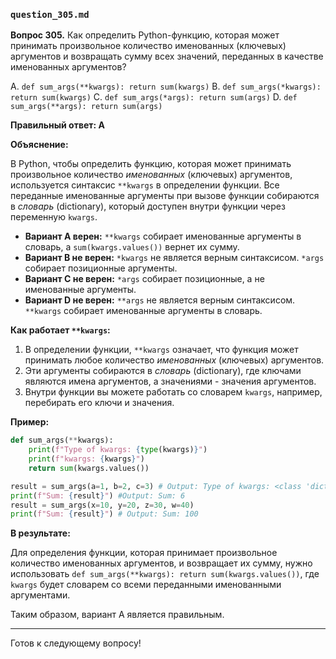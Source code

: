 ### `question_305.md`

**Вопрос 305.** Как определить Python-функцию, которая может принимать произвольное количество именованных (ключевых) аргументов и возвращать сумму всех значений, переданных в качестве именованных аргументов?

A. `def sum_args(**kwargs): return sum(kwargs)`
B. `def sum_args(*kwargs): return sum(kwargs)`
C. `def sum_args(*args): return sum(args)`
D. `def sum_args(**args): return sum(args)`

**Правильный ответ: A**

**Объяснение:**

В Python, чтобы определить функцию, которая может принимать произвольное количество *именованных* (ключевых) аргументов, используется синтаксис `**kwargs` в определении функции. Все переданные именованные аргументы при вызове функции собираются в *словарь* (dictionary), который доступен внутри функции через переменную `kwargs`.

*   **Вариант A верен:** `**kwargs` собирает именованные аргументы в словарь, а `sum(kwargs.values())` вернет их сумму.
*   **Вариант B не верен:** `*kwargs` не является верным синтаксисом.  `*args` собирает позиционные аргументы.
*   **Вариант C не верен:** `*args` собирает позиционные, а не именованные аргументы.
*   **Вариант D не верен:** `**args` не является верным синтаксисом. `**kwargs` собирает именованные аргументы в словарь.

**Как работает `**kwargs`:**

1.  В определении функции, `**kwargs` означает, что функция может принимать любое количество *именованных* (ключевых) аргументов.
2.  Эти аргументы собираются в *словарь* (dictionary), где ключами являются имена аргументов, а значениями - значения аргументов.
3.  Внутри функции вы можете работать со словарем `kwargs`, например, перебирать его ключи и значения.

**Пример:**

```python
def sum_args(**kwargs):
    print(f"Type of kwargs: {type(kwargs)}")
    print(f"kwargs: {kwargs}")
    return sum(kwargs.values())

result = sum_args(a=1, b=2, c=3) # Output: Type of kwargs: <class 'dict'>
print(f"Sum: {result}") #Output: Sum: 6
result = sum_args(x=10, y=20, z=30, w=40)
print(f"Sum: {result}") # Output: Sum: 100
```
**В результате:**

Для определения функции, которая принимает произвольное количество именованных аргументов, и возвращает их сумму, нужно использовать `def sum_args(**kwargs): return sum(kwargs.values())`,  где `kwargs` будет словарем со всеми переданными именованными аргументами.

Таким образом, вариант A является правильным.

---

Готов к следующему вопросу!

